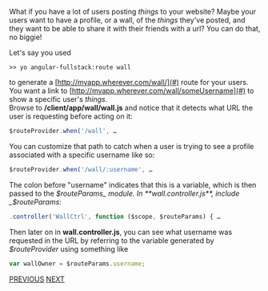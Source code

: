 What if you have a lot of users posting _things_ to your website? Maybe your users want to have a profile, or a wall, of the _things_ they've posted, and they want to be able to share it with their friends with a url? You can do that, no biggie!

Let's say you used

```
>> yo angular-fullstack:route wall
```

to generate a [http://myapp.wherever.com/wall/](#) route for your users. You want a link to [http://myapp.wherever.com/wall/someUsername](#) to show a specific user's _things_.<br>Browse to **/client/app/wall/wall.js** and notice that it detects what URL the user is requesting before acting on it:  

```javascript
$routeProvider.when('/wall', …
```

You can customize that path to catch when a user is trying to see a profile associated with a specific username like so:  

```javascript
$routeProvider.when('/wall/:username', …
```

The colon before "username" indicates that this is a variable, which is then passed to the _$routeParams_ module. In **wall.controller.js**, include _$routeParams_:  

```javascript
.controller('WallCtrl', function ($scope, $routeParams) { …
```

Then later on in **wall.controller.js**, you can see what username was requested in the URL by referring to the variable generated by _$routeProvider_ using something like  

```javascript
var wallOwner = $routeParams.username;
```

[PREVIOUS](Angular-Keep-Data-In-Sync) [NEXT](More-useful-APIs)

